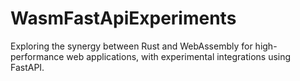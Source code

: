 # WasmFastApiExperiments
Exploring the synergy between Rust and WebAssembly for high-performance web applications, with experimental integrations using FastAPI.

